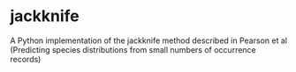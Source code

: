 # jackknife
A Python implementation of the jackknife method described in Pearson et al (Predicting species distributions from small numbers of occurrence records)
